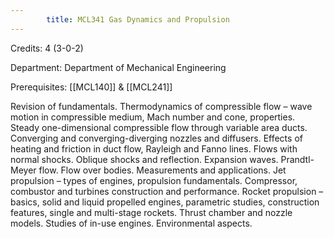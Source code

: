 ```yaml
---
        title: MCL341 Gas Dynamics and Propulsion
---
```

Credits: 4 (3-0-2)

Department: Department of Mechanical Engineering

Prerequisites: [[MCL140]] & [[MCL241]]

Revision of fundamentals. Thermodynamics of compressible flow – wave motion in compressible medium, Mach number and cone, properties. Steady one-dimensional compressible flow through variable area ducts. Converging and converging-diverging nozzles and diffusers. Effects of heating and friction in duct flow, Rayleigh and Fanno lines. Flows with normal shocks. Oblique shocks and reflection. Expansion waves. Prandtl-Meyer flow. Flow over bodies. Measurements and applications. Jet propulsion – types of engines, propulsion fundamentals. Compressor, combustor and turbines construction and performance. Rocket propulsion – basics, solid and liquid propelled engines, parametric studies, construction features, single and multi-stage rockets. Thrust chamber and nozzle models. Studies of in-use engines. Environmental aspects.